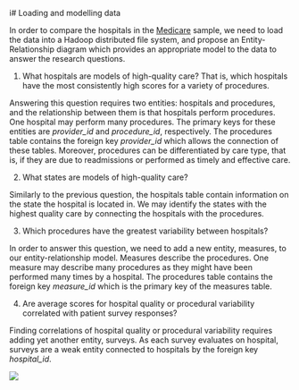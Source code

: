 i# Loading and modelling data

In order to compare the hospitals in the [Medicare](https://data.medicare.gov/data/hospital-compare) sample, we need to load the data into a Hadoop distributed file system, and propose an Entity-Relationship diagram which provides an appropriate model to the data to answer the research questions.


1. What hospitals are models of high-quality care? That is, which hospitals have the most consistently high scores for a variety of procedures.

 Answering this question requires two entities: hospitals and procedures, and the relationship between them is that hospitals perform procedures. One hospital may perform many procedures. The primary keys for these entities are *provider_id* and *procedure_id*, respectively. The procedures table contains the foreign key *provider_id* which allows the connection of these tables. Moreover, procedures can be differentiated by care type, that is, if they are due to readmissions or performed as timely and effective care.

2. What states are models of high-quality care?

 Similarly to the previous question, the hospitals table contain information on the state the hospital is located in. We may identify the states with the highest quality care by connecting the hospitals with the procedures.

3. Which procedures have the greatest variability between hospitals?

 In order to answer this question, we need to add a new entity, measures, to our entity-relationship model. Measures describe the procedures. One measure may describe many procedures as they might have been performed many times by a hospital. The procedures table contains the foreign key *measure_id* which is the primary key of the measures table.

4. Are average scores for hospital quality or procedural variability correlated with patient survey responses?

 Finding correlations of hospital quality or procedural variability requires adding yet another entity, surveys. As each survey evaluates on hospital, surveys are a weak entity connected to hospitals by the foreign key *hospital_id*.

![](https://github.com/adamlenart/MIDS-w205/blob/MIDS-w205/exercise_1/loading_and_modelling/W205-Exercise_1.png)
